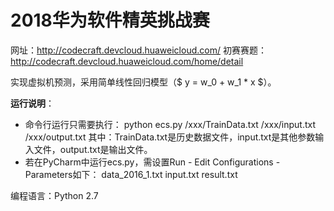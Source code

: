 ﻿# 2018华为软件精英挑战赛

网址：http://codecraft.devcloud.huaweicloud.com/
初赛赛题：http://codecraft.devcloud.huaweicloud.com/home/detail

实现虚拟机预测，采用简单线性回归模型（$ y = w_0 + w_1 * x $）。

**运行说明**：

- 命令行运行只需要执行： python ecs.py /xxx/TrainData.txt /xxx/input.txt /xxx/output.txt
其中：TrainData.txt是历史数据文件，input.txt是其他参数输入文件，output.txt是输出文件。
- 若在PyCharm中运行ecs.py，需设置Run - Edit Configurations - Parameters如下：
data_2016_1.txt input.txt result.txt

编程语言：Python 2.7